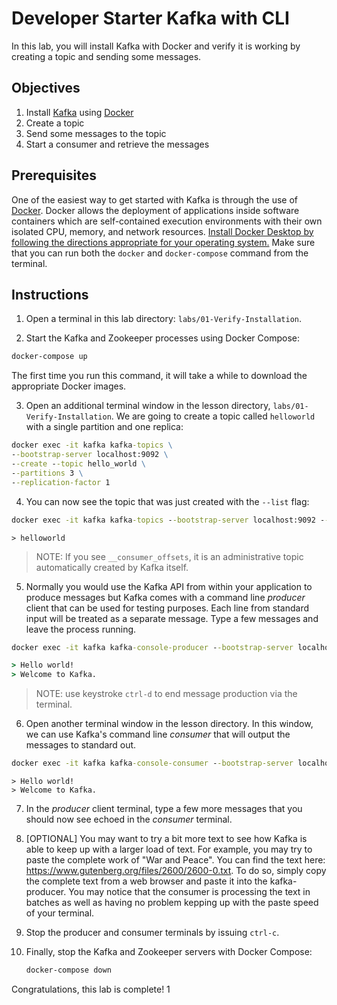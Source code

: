 
# Developer Starter Kafka with CLI

In this lab, you will install Kafka with Docker and verify it is working by creating a topic and sending some messages.

## Objectives

1. Install [Kafka](http://kafka.apache.org/) using [Docker](https://www.docker.com/products/overview)
2. Create a topic
3. Send some messages to the topic
4. Start a consumer and retrieve the messages

## Prerequisites

One of the easiest way to get started with Kafka is through the use of [Docker](https://www.docker.com). Docker allows
the deployment of applications inside software containers which are self-contained execution environments with their own
isolated CPU, memory, and network
resources. [Install Docker Desktop by following the directions appropriate for your operating system.](https://www.docker.com/get-started)
Make sure that you can run both the `docker` and `docker-compose` command from the terminal.

## Instructions

1. Open a terminal in this lab directory: `labs/01-Verify-Installation`.

2. Start the Kafka and Zookeeper processes using Docker Compose:

  ```cmd
  docker-compose up
  ```

The first time you run this command, it will take a while to download the appropriate Docker images.

3. Open an additional terminal window in the lesson directory, `labs/01-Verify-Installation`. We are going to create a
   topic called `helloworld` with a single partition and one replica:

  ```cmd
  docker exec -it kafka kafka-topics \
  --bootstrap-server localhost:9092 \
  --create --topic hello_world \
  --partitions 3 \
  --replication-factor 1
  ```

4. You can now see the topic that was just created with the `--list` flag:

  ```cmd
  docker exec -it kafka kafka-topics --bootstrap-server localhost:9092 --list
   ```
   ```
  > helloworld
  ```

> NOTE: If you see `__consumer_offsets`, it is an administrative topic automatically created by Kafka itself.

5. Normally you would use the Kafka API from within your application to produce messages but Kafka comes with a command
   line _producer_ client that can be used for testing purposes. Each line from standard input will be treated as a
   separate message. Type a few messages and leave the process running.

  ```cmd
  docker exec -it kafka kafka-console-producer --bootstrap-server localhost:9092 --topic hello_world
   ```
   ```cmd
  > Hello world!
  > Welcome to Kafka.
  ```

> NOTE: use keystroke `ctrl-d` to end message production via the terminal.

6. Open another terminal window in the lesson directory. In this window, we can use Kafka's command line _consumer_ that
   will output the messages to standard out.

  ```cmd
 docker exec -it kafka kafka-console-consumer --bootstrap-server localhost:9092 --topic helloworld
  ```
  ```
  > Hello world!
  > Welcome to Kafka.
  ```

7. In the _producer_ client terminal, type a few more messages that you should now see echoed in the _consumer_
   terminal.

8. [OPTIONAL] You may want to try a bit more text to see how Kafka is able to keep up with a larger load of text. 
   For example, you may try to paste the complete work of "War and Peace".
   You can find the text here: https://www.gutenberg.org/files/2600/2600-0.txt.
   To do so, simply copy the complete text from a web browser and paste it into the kafka-producer.
   You may notice that the consumer is processing the text in batches as well as having no problem kepping up with the paste speed of your terminal.

8. Stop the producer and consumer terminals by issuing `ctrl-c`.

9. Finally, stop the Kafka and Zookeeper servers with Docker Compose:

   ```cmd
   docker-compose down
   ```

Congratulations, this lab is complete!
1